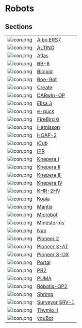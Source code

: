 # Robots

## Sections

| | |
| --- | --- |
| ![icon.png](images/robots/aibo-ers7/icon.png) | [Aibo ERS7](aibo-ers7.md) | Sony |
| ![icon.png](images/robots/altino/icon.png) | [ALTINO](altino.md) | Saeon |
| ![icon.png](images/robots/atlas/icon.png) | [Atlas](atlas.md) | Boston Dynamics |
| ![icon.png](images/robots/bb8/icon.png) | [BB-8](bb8.md) | Sphero |
| ![icon.png](images/robots/bioloid/icon.png) | [Bioloid](bioloid.md) | Robotis |
| ![icon.png](images/robots/boebot/icon.png) | [Boe-Bot](boebot.md) | Parallax |
| ![icon.png](images/robots/create/icon.png) | [Create](create.md) | iRobot |
| ![icon.png](images/robots/darwin-op/icon.png) | [DARwIn-OP](darwin-op.md) | Robotis |
| ![icon.png](images/robots/elisa3/icon.png) | [Elisa 3](elisa3.md) | GCTronic |
| ![icon.png](images/robots/epuck/icon.png) | [e-puck](epuck.md) | GCTronic |
| ![icon.png](images/robots/firebird6/icon.png) | [FireBird 6](firebird6.md) | NEXics |
| ![icon.png](images/robots/hemisson/icon.png) | [Hemisson](hemisson.md) | K-Team |
| ![icon.png](images/robots/hoap2/icon.png) | [HOAP-2](hoap2.md) | Fujitsu |
| ![icon.png](images/robots/icub/icon.png) | [iCub](icub.md) | RobotCup |
| ![icon.png](images/robots/ipr/icon.png) | [IPR](ipr.md) | Neuronics |
| ![icon.png](images/robots/khepera1/icon.png) | [Khepera I](khepera1.md) | K-Team |
| ![icon.png](images/robots/khepera2/icon.png) | [Khepera II](khepera2.md) | K-Team |
| ![icon.png](images/robots/khepera3/icon.png) | [Khepera III](khepera3.md) | K-Team |
| ![icon.png](images/robots/khepera4/icon.png) | [Khepera IV](khepera4.md) | K-Team |
| ![icon.png](images/robots/khr-2hv/icon.png) | [KHR-2HV](khr-2hv.md) | KONDO |
| ![icon.png](images/robots/koala/icon.png) | [Koala](koala.md) | K-Team |
| ![icon.png](images/robots/mantis/icon.png) | [Mantis](mantis.md) | micromagic |
| ![icon.png](images/robots/microbot/icon.png) | [Microbot](microbot.md) | Picaxe |
| ![icon.png](images/robots/mindstorms/icon.png) | [Mindstorms](mindstorms.md) | Lego |
| ![icon.png](images/robots/nao/icon.png) | [Nao](nao.md) | SoftBankics |
| ![icon.png](images/robots/pioneer2/icon.png) | [Pioneer 2](pioneer2.md) | adept |
| ![icon.png](images/robots/pioneer-3at/icon.png) | [Pioneer 3-AT](pioneer-3at.md) | adept |
| ![icon.png](images/robots/pioneer-3dx/icon.png) | [Pioneer 3-DX](pioneer-3dx.md) | adept |
| ![icon.png](images/robots/portal/icon.png) | [Portal](portal.md) | A4 |
| ![icon.png](images/robots/pr2/icon.png) | [PR2](pr2.md) | Clearpath Robotics |
| ![icon.png](images/robots/puma/icon.png) | [PUMA](puma.md) | Unimation |
| ![icon.png](images/robots/robotis-op2/icon.png) | [Robotis-OP2](robotis-op2.md) | Robotis |
| ![icon.png](images/robots/shrimp/icon.png) | [Shrimp](shrimp.md) | BlueBotics |
| ![icon.png](images/robots/surveyor/icon.png) | [Surveyor SRV-1](surveyor.md) | Surveyor Corporation |
| ![icon.png](images/robots/thymio2/icon.png) | [Thymio II](thymio2.md) | Mobsya |
| ![icon.png](images/robots/youbot/icon.png) | [youBot](youbot.md) | KUKA |
